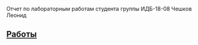 Отчет по лабораторным работам студента группы ИДБ-18-08 Чешков Леонид

## [Работы](https://github.com/Leo-alt-droid/Leonid-Cheshkov/wiki)

